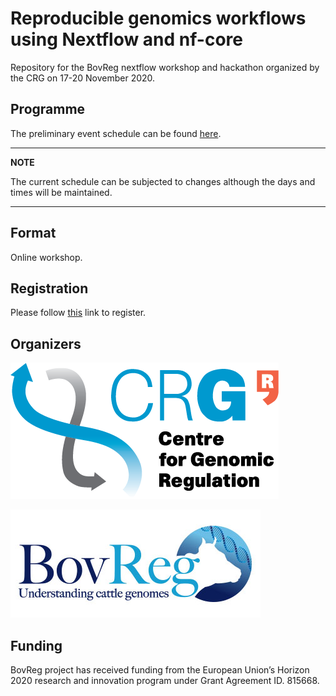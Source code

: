 # Reproducible genomics workflows using Nextflow and nf-core

Repository for the BovReg nextflow workshop and hackathon organized by the CRG on 17-20 November 2020.

## Programme

The preliminary event schedule can be found [here](schedule.md). 

---
**NOTE**

The current schedule can be subjected to changes although the days and times will be maintained.

---

## Format

Online workshop.

## Registration

Please follow [this](https://apps.crg.es/content/internet/events/webforms/reproducible-genomics-workflows-using-nextflow-and-nf-core) 
link to register.

## Organizers

![CRG Logo](https://github.com/BovReg/nf-workshop20/blob/master/logos/crg_logo.png)

![BovReg Log](https://github.com/BovReg/nf-workshop20/blob/master/logos/BovReg_logo.jpg)

## Funding

BovReg project has received funding from the European Union’s Horizon 2020 research and innovation program under 
Grant Agreement ID. 815668.






